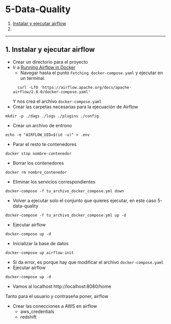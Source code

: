 # 5-Data-Quality


1. [Instalar y ejecutar airflow](#schema1)
2. 


<hr>
<a name='schema1'></a>

## 1. Instalar y ejecutar airflow

- Crear un directorio para el proyecto
- Ir a [Running Airflow in Docker](https://airflow.apache.org/docs/apache-airflow/stable/howto/docker-compose/index.html)
  - Navegar hasta el punto `Fetching docker-compose.yaml` y ejecutar en un terminal.
  ```
    curl -LfO 'https://airflow.apache.org/docs/apache-airflow/2.8.0/docker-compose.yaml'
  ```
  Y nos crea el archivo `docker-compose.yaml`
- Crear las carpetas necesarias para la ejecuación de Airflow
```
mkdir -p ./dags ./logs ./plugins ./config
```
-  Crear un archivo de entrono
```
echo -e "AIRFLOW_UID=$(id -u)" > .env
```
- Parar el resto te contenedores 
```
docker stop nombre-contenedor
```
- Borrar los contenedores
```
docker rm nombre_contenedor
```
- Eliminar los servicios correspondientes
```
docker-compose -f tu_archivo_docker_compose.yml down
```
- Volver a ejecutar solo el conjunto que quieres ejecutar, en este caso 5-data-quality

```
docker-compose -f tu_archivo_docker_compose.yml up -d
```
- Ejecutar airflow
```
docker-compose up -d
```

- Inicializar la base de datos
```
docker-compose up airflow-init
```
- Si da error, es porque hay que modificar el archivo `docker-compose.yaml`
- Ejecutar airflow
```
docker-compose up -d
```
- Vamos al localhost http://localhost:8080/home

Tanto para el usuario y contraseña poner, airflow

- Crear las conecciones a AWS en airflow
  - aws_credentials
  - redshift
